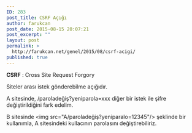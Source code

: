 ```yaml
---
ID: 283
post_title: CSRF Açığı
author: farukcan
post_date: 2015-08-15 20:07:21
post_excerpt: ""
layout: post
permalink: >
  http://farukcan.net/genel/2015/08/csrf-acigi/
published: true
---
```

<strong>CSRF</strong> : Cross Site Request Forgory

Siteler arası istek gönderebilme açığıdır.

A sitesinde, /paroladeğiş?yeniparola=xxx diğer bir istek ile şifre değiştirildiğini fark edelim.

B sitesinde &lt;img src="A/paroladeğiş?yeniparalo=12345"/&gt; şeklinde bir kullanımla, A sitesindeki kullacının parolasını değiştirebiliriz.